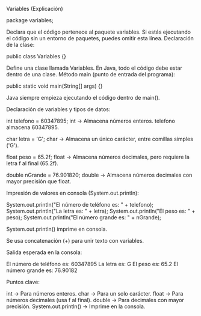 Variables (Explicación)

package variables;

Declara que el código pertenece al paquete variables.
Si estás ejecutando el código sin un entorno de paquetes, puedes omitir esta línea.
Declaración de la clase:
 
public class Variables {}


Define una clase llamada Variables.
En Java, todo el código debe estar dentro de una clase.
Método main (punto de entrada del programa):


public static void main(String[] args) {}

Java siempre empieza ejecutando el código dentro de main().

Declaración de variables y tipos de datos:


int telefono = 60347895;
int → Almacena números enteros.
telefono almacena 60347895.

char letra = 'G';
char → Almacena un único carácter, entre comillas simples ('G').

float peso = 65.2f;
float → Almacena números decimales, pero requiere la letra f al final (65.2f).

double nGrande = 76.901820;
double → Almacena números decimales con mayor precisión que float.

Impresión de valores en consola (System.out.println):

System.out.println("El número de teléfono es: " + telefono);
System.out.println("La letra es: " + letra);
System.out.println("El peso es: " + peso);
System.out.println("El número grande es: " + nGrande);

System.out.println() imprime en consola.

Se usa concatenación (+) para unir texto con variables.

Salida esperada en la consola:

El número de teléfono es: 60347895
La letra es: G
El peso es: 65.2
El número grande es: 76.90182

Puntos clave:

int → Para números enteros.
char → Para un solo carácter.
float → Para números decimales (usa f al final).
double → Para decimales con mayor precisión.
System.out.println() → Imprime en la consola.
